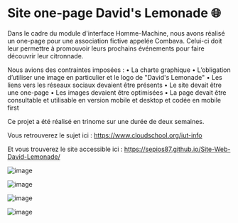# Site one-page David's Lemonade 🌐

Dans le cadre du module d'interface Homme-Machine, nous avons réalisé un one-page pour une association fictive appelée Combava. Celui-ci doit leur permettre à promouvoir leurs prochains événements pour faire découvrir leur citronnade. 

Nous avions des contraintes imposées :
•	La charte graphique
•	L’obligation d’utiliser une image en particulier et le logo de "David's Lemonade"
•	Les liens vers les réseaux sociaux devaient être présents
•	Le site devait être une one-page
•	Les images devaient être optimisées
•	La page devait être consultable et utilisable en version mobile et desktop et codée en mobile first

Ce projet a été réalisé en trinome sur une durée de deux semaines.

Vous retrouverez le sujet ici : https://www.cloudschool.org/iut-info

Et vous trouverez le site accessible ici : https://sepios87.github.io/Site-Web-David-Lemonade/

![image](https://github.com/sepios87/Site-Web-David-Lemonade/blob/master/illustrationsGit/1.PNG)

![image](https://github.com/sepios87/Site-Web-David-Lemonade/blob/master/illustrationsGit/2.PNG)

![image](https://github.com/sepios87/Site-Web-David-Lemonade/blob/master/illustrationsGit/3.PNG)

![image](https://github.com/sepios87/Site-Web-David-Lemonade/blob/master/illustrationsGit/4.PNG)
